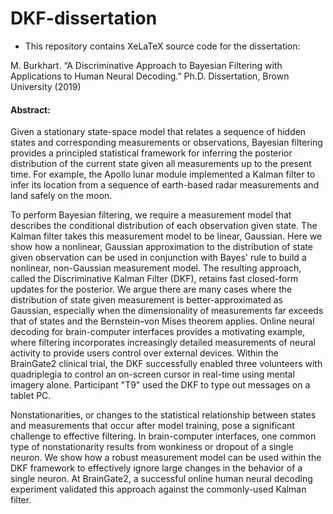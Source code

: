 # DKF-dissertation

* This repository contains XeLaTeX source code for the dissertation:

M. Burkhart. “A Discriminative Approach to Bayesian Filtering with Applications to Human Neural Decoding.” Ph.D. Dissertation, Brown University (2019)

#### Abstract:

Given a stationary state-space model that relates a sequence of hidden states and corresponding measurements or observations, Bayesian filtering provides a principled statistical framework for inferring the posterior distribution of the current state given all measurements up to the present time.  For example, the Apollo lunar module implemented a Kalman filter to infer its location from a sequence of earth-based radar measurements and land safely on the moon.  

To perform Bayesian filtering, we require a measurement model that describes the conditional distribution of each observation given state.  The Kalman filter takes this measurement model to be linear, Gaussian.  Here we show how a nonlinear, Gaussian approximation to the distribution of state given observation can be used in conjunction with Bayes' rule to build a nonlinear, non-Gaussian measurement model.  The resulting approach, called the Discriminative Kalman Filter (DKF), retains fast closed-form updates for the posterior.  We argue there are many cases where the distribution of state given measurement is better-approximated as Gaussian, especially when the dimensionality of measurements far exceeds that of states and the Bernstein–von Mises theorem applies. Online neural decoding for brain-computer interfaces provides a motivating example, where filtering incorporates increasingly detailed measurements of neural activity to provide users control over external devices.  Within the BrainGate2 clinical trial, the DKF successfully enabled three volunteers with quadriplegia to control an on-screen cursor in real-time using mental imagery alone.  Participant "T9" used the DKF to type out messages on a tablet PC.

Nonstationarities, or changes to the statistical relationship between states and measurements that occur after model training, pose a significant challenge to effective filtering.  In brain-computer interfaces, one common type of nonstationarity results from wonkiness or dropout of a single neuron.  We show how a robust measurement model can be used within the DKF framework to effectively ignore large changes in the behavior of a single neuron.  At BrainGate2, a successful online human neural decoding experiment validated this approach against the commonly-used Kalman filter. 

